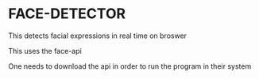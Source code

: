 # FACE-DETECTOR

This detects facial expressions in real time on broswer 

This uses the face-api

One needs to download the api in order to run the program in their system 

